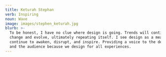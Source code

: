 ```yaml
---
title: Keturah Stephan
verb: Inspiring
noun: Wave
image: images/stephen_keturah.jpg
blurb: >-
  To be honest, I have no clue where design is going. Trends will continue
  change and evolve, ultimately repeating itself. I see design as a means to
  continue to awaken, disrupt, and inspire. Providing a voice to the designer
  and the audience because we design for all experiences.
---
```

